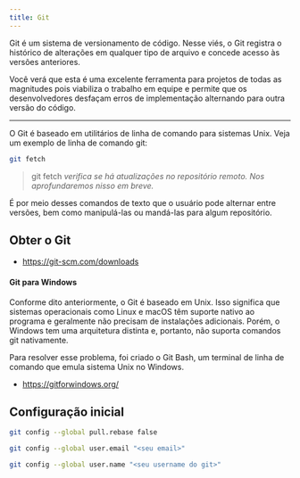 ```yaml
---
title: Git
---
```


Git é um sistema de versionamento de código. Nesse viés, o Git registra o histórico de alterações em qualquer tipo de arquivo e concede acesso às versões anteriores.

Você verá que esta é uma excelente ferramenta para projetos de todas as magnitudes pois viabiliza o trabalho em equipe e permite que os desenvolvedores desfaçam erros de implementação alternando para outra versão do código.

---

O Git é baseado em utilitários de linha de comando para sistemas Unix. Veja um exemplo de linha de comando git:

```sh
git fetch
```
> git fetch _verifica se há atualizações no repositório remoto. Nos aprofundaremos nisso em breve._

É por meio desses comandos de texto que o usuário pode alternar entre versões, bem como manipulá-las ou mandá-las para algum repositório.


## Obter o Git

- <https://git-scm.com/downloads>

#### Git para Windows

Conforme dito anteriormente, o Git é baseado em Unix. Isso significa que sistemas operacionais como Linux e macOS têm suporte nativo ao programa e geralmente não precisam de instalações adicionais. Porém, o Windows tem uma arquitetura distinta e, portanto, não suporta comandos git nativamente.

Para resolver esse problema, foi criado o Git Bash, um terminal de linha de comando que emula sistema Unix no Windows.

- <https://gitforwindows.org/>

## Configuração inicial

```sh
git config --global pull.rebase false
```

```sh
git config --global user.email "<seu email>"
```

```sh
git config --global user.name "<seu username do git>"
```
